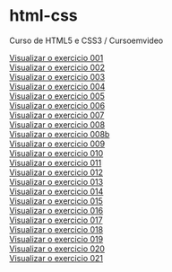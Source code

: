 # html-css

Curso de HTML5 e CSS3 / Cursoemvideo

<a href="https://fabio-arbr.github.io/html-css/tasks/ex001/" target="_blank" >Visualizar o exercicio 001</a>
<br>
<a href="https://fabio-arbr.github.io/html-css/tasks/ex002/" target="_blank" >Visualizar o exercicio 002</a>
<br>
<a href="https://fabio-arbr.github.io/html-css/tasks/ex003/" target="_blank" >Visualizar o exercicio 003</a>
<br>
<a href="https://fabio-arbr.github.io/html-css/tasks/ex004/" target="_blank" >Visualizar o exercicio 004</a>
<br>
<a href="https://fabio-arbr.github.io/html-css/tasks/ex005/" target="_blank" >Visualizar o exercicio 005</a>
<br>
<a href="https://fabio-arbr.github.io/html-css/tasks/ex006/" target="_blank" >Visualizar o exercicio 006</a>
<br>
<a href="https://fabio-arbr.github.io/html-css/tasks/ex007/" target="_blank" >Visualizar o exercicio 007</a>
<br>
<a href="https://fabio-arbr.github.io/html-css/tasks/ex008/" target="_blank" >Visualizar o exercicio 008</a>
<br>
<a href="https://fabio-arbr.github.io/html-css/tasks/ex008b/" target="_blank" >Visualizar o exercicio 008b</a>
<br>
<a href="https://fabio-arbr.github.io/html-css/tasks/ex009/" target="_blank" >Visualizar o exercicio 009</a>
<br>
<a href="https://fabio-arbr.github.io/html-css/tasks/ex010/" target="_blank" >Visualizar o exercicio 010</a>
<br>
<a href="https://fabio-arbr.github.io/html-css/tasks/ex011/" target="_blank" >Visualizar o exercicio 011</a>
<br>
<a href="https://fabio-arbr.github.io/html-css/tasks/ex012/" target="_blank" >Visualizar o exercicio 012</a>
<br>
<a href="https://fabio-arbr.github.io/html-css/tasks/ex013/" target="_blank" >Visualizar o exercicio 013</a>
<br>
<a href="https://fabio-arbr.github.io/html-css/tasks/ex014/" target="_blank" >Visualizar o exercicio 014</a>
<br>
<a href="https://fabio-arbr.github.io/html-css/tasks/ex015/" target="_blank" >Visualizar o exercicio 015</a>
<br>
<a href="https://fabio-arbr.github.io/html-css/tasks/ex016/" target="_blank" >Visualizar o exercicio 016</a>
<br>
<a href="https://fabio-arbr.github.io/html-css/tasks/ex017/" target="_blank" >Visualizar o exercicio 017</a>
<br>
<a href="https://fabio-arbr.github.io/html-css/tasks/ex018/" target="_blank" >Visualizar o exercicio 018</a>
<br>
<a href="https://fabio-arbr.github.io/html-css/tasks/ex019/" target="_blank" >Visualizar o exercicio 019</a>
<br>
<a href="https://fabio-arbr.github.io/html-css/tasks/ex020/" target="_blank" >Visualizar o exercicio 020</a> 
<br>
<a href="https://fabio-arbr.github.io/html-css/tasks/ex021/" target="_blank" >Visualizar o exercicio 021</a>


